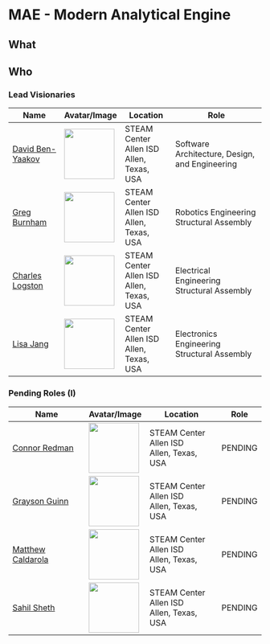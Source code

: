 # MAE - Modern Analytical Engine
## What
## Who
### Lead Visionaries
| Name  | Avatar/Image | Location | Role |
| ------------- | ------------- | ------------- | ------------- |
| [David Ben-Yaakov](https://github.com/maestro-b) | <img src="https://github.com/maestro-b.png" width=100> | STEAM Center<br/>Allen ISD<br/>Allen, Texas, USA | Software Architecture, Design, and Engineering |
| [Greg Burnham](https://github.com/EagleRoboticsFTC) | <img src="https://github.com/EagleRoboticsFTC.png" width=100> | STEAM Center<br/>Allen ISD<br/>Allen, Texas, USA | Robotics Engineering<br/>Structural Assembly |
| [Charles Logston](https://github.com/BESTTeam58) | <img src="https://github.com/BESTTeam58.png" width=100>  | STEAM Center<br/>Allen ISD<br/>Allen, Texas, USA | Electrical Engineering<br/>Structural Assembly |
| [Lisa Jang](https://github.com/mrsjang21) | <img src="https://github.com/mrsjang21.png" width=100>  | STEAM Center<br/>Allen ISD<br/>Allen, Texas, USA | Electronics Engineering<br/>Structural Assembly |
### Pending Roles (I)
| Name  | Avatar/Image | Location | Role |
| ------------- | ------------- | ------------- | ------------- |
| [Connor Redman](https://github.com/connor-redman) | <img src="https://github.com/connor-redman.png" width=100>  | STEAM Center<br/>Allen ISD<br/>Allen, Texas, USA | PENDING |
| [Grayson Guinn](https://github.com/GraysonGuinn) | <img src="https://github.com/GraysonGuinn.png" width=100>  | STEAM Center<br/>Allen ISD<br/>Allen, Texas, USA | PENDING |
| [Matthew Caldarola](https://github.com/roboticsDev1584) | <img src="https://github.com/roboticsDev1584.png" width=100>  | STEAM Center<br/>Allen ISD<br/>Allen, Texas, USA | PENDING |
| [Sahil Sheth](https://github.com/ThatGuy) | <img src="https://github.com/ThatGuy.png" width=100>  | STEAM Center<br/>Allen ISD<br/>Allen, Texas, USA | PENDING |




